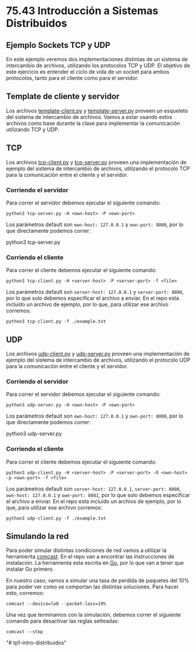 # 75.43 Introducción a Sistemas Distribuidos
## Ejemplo Sockets TCP y UDP

En este ejemplo veremos dos implementaciones distintas de un sistema de intercambio de archivos, utilizando los protocolos TCP y UDP.
El objetivo de este ejercicio es entender el ciclo de vida de un socket para ambos protocolos, tanto para el cliente como para el servidor.

## Template de cliente y servidor

Los archivos [template-client.py](template-client.py) y [template-server.py](template-server.py) proveen un esqueleto del sistema de intercambio de archivos. Vamos a estar usando estos archivos como base durante la clase para implementar la comunicación utilizando TCP y UDP.

## TCP

Los archivos [tcp-client.py](tcp-client.py) y [tcp-server.py](tcp-server.py) proveen una implementación de ejemplo del sistema de intercambio de archivos, utilizando el protocolo TCP para la comunicación entre el cliente y el servidor.

### Corriendo el servidor

Para correr el servidor debemos ejecutar el siguiente comando:

    python3 tcp-server.py -H <own-host> -P <own-port>

Los parámetros default son `own-host: 127.0.0.1` y `own-port: 8080`, por lo que directamente podemos correr:

   python3 tcp-server.py

### Corriendo el cliente

Para correr el cliente debemos ejecutar el siguiente comando:

    python3 tcp-client.py -H <server-host> -P <server-port> -f <file>

Los parámetros default son `server-host: 127.0.0.1` y `server-port: 8080`, por lo que solo debemos especificar el archivo a enviar.
En el repo esta incluido un archivo de ejemplo, por lo que, para utilizar ese archivo corremos:

    python3 tcp-client.py -f ./example.txt

## UDP

Los archivos [udp-client.py](udp-client.py) y [udp-server.py](udp-server.py) proveen una implementación de ejemplo del sistema de intercambio de archivos, utilizando el protocolo UDP para la comunicación entre el cliente y el servidor.

### Corriendo el servidor

Para correr el servidor debemos ejecutar el siguiente comando:

    python3 udp-server.py -H <own-host> -P <own-port>

Los parámetros default son `own-host: 127.0.0.1` y `own-port: 8080`, por lo que directamente podemos correr:

   python3 udp-server.py

### Corriendo el cliente

Para correr el cliente debemos ejecutar el siguiente comando:

    python3 udp-client.py -H <server-host> -P <server-port> -O <own-host> -p <own-port> -f <file>

Los parámetros default son `server-host: 127.0.0.1`, `server-port: 8080`, `own-host: 127.0.0.1` y `own-port: 8081`, por lo que solo debemos especificar el archivo a enviar.
En el repo esta incluido un archivo de ejemplo, por lo que, para utilizar ese archivo corremos:

    python3 udp-client.py -f ./example.txt

## Simulando la red

Para poder simular distintas condiciones de red vamos a utilizar la herramienta [comcast](https://github.com/tylertreat/comcast). En el repo van a encontrar las instrucciones de instalación. La herramienta esta escrita en [Go](https://golang.org/doc/), por lo que van a tener que instalar Go primero.

En nuestro caso, vamos a simular una tasa de perdida de paquetes del 10% para poder ver como se comportan las distintas soluciones. Para hacer esto, corremos:

    comcast --device=lo0 --packet-loss=10%

Una vez que terminamos con la simulación, debemos correr el siguiente comando para desactivar las reglas setteadas:

    comcast --stop
"# tp1-intro-distribuidos" 
